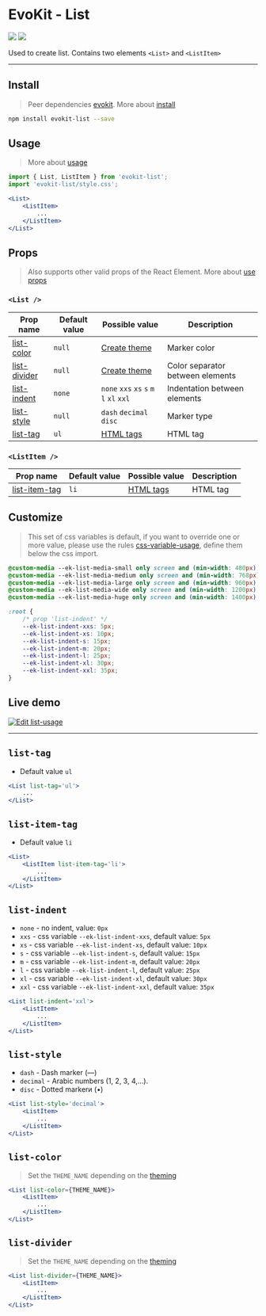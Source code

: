 [evokit]: /packages/evokit/
[CHANGELOG]: /packages/evokit-list/CHANGELOG.md

[css-variable-usage]: //w3schools.com/css/css3_variables.asp
[html-all-tags]: //www.w3schools.com/tags/default.asp

[create_theme]: /docs/base/theme.md
[installation]: /docs/getting-started/installation.md
[quik-start]: /docs/getting-started/quick-start.md
[use-props]: /docs/getting-started/props.md

[list-tag]: #list-tag
[list-item-tag]: #list-item-tag
[list-indent]: #list-indent
[list-style]: #list-style
[list-color]: #list-color
[list-divider]: #list-divider

# EvoKit - List

[![](https://img.shields.io/npm/v/evokit-list.svg)](https://www.npmjs.com/package/evokit-list)
[![](https://img.shields.io/badge/page-CHANGELOG-42b983)][CHANGELOG]

Used to create list. Contains two elements `<List>` and `<ListItem>`

---

## Install

> Peer dependencies [evokit]. More about [install][installation]

```bash
npm install evokit-list --save
```

## Usage

> More about [usage][quik-start]

```jsx
import { List, ListItem } from 'evokit-list';
import 'evokit-list/style.css';

<List>
    <ListItem>
        ...
    </ListItem>
</List>

```

## Props

> Also supports other valid props of the React Element. More about [use props][use-props]

### `<List />`

| Prop name      | Default value | Possible value | Description |
|----------------|---------------|----------------|-------------|
| [list-color]   | `null`        | [Create theme][create_theme] | Marker color |
| [list-divider] | `null`        | [Create theme][create_theme] | Color separator between elements |
| [list-indent]  | `none`        | `none` `xxs` `xs` `s` `m` `l` `xl` `xxl` | Indentation between elements |
| [list-style]   | `null`        | `dash` `decimal` `disc` | Marker type |
| [list-tag]     | `ul`          | [HTML tags][html-all-tags] | HTML tag    |

### `<ListItem />`

| Prop name       | Default value | Possible value             | Description |
|-----------------|---------------|----------------------------|-------------|
| [list-item-tag] | `li`          | [HTML tags][html-all-tags] | HTML tag    |

## Customize

> This set of css variables is default, if you want to override one or more value, please use the rules [css-variable-usage], define them below the css import.

```css
@custom-media --ek-list-media-small only screen and (min-width: 480px);
@custom-media --ek-list-media-medium only screen and (min-width: 768px);
@custom-media --ek-list-media-large only screen and (min-width: 960px);
@custom-media --ek-list-media-wide only screen and (min-width: 1200px);
@custom-media --ek-list-media-huge only screen and (min-width: 1400px);

:root {
    /* prop 'list-indent' */
    --ek-list-indent-xxs: 5px;
    --ek-list-indent-xs: 10px;
    --ek-list-indent-s: 15px;
    --ek-list-indent-m: 20px;
    --ek-list-indent-l: 25px;
    --ek-list-indent-xl: 30px;
    --ek-list-indent-xxl: 35px;
}
```

## Live demo

[![Edit list-usage](https://codesandbox.io/static/img/play-codesandbox.svg)](https://codesandbox.io/embed/listusage-ycfx4?fontsize=14&runonclick=0 ':include :type=iframe width=100% height=500px')

---

## `list-tag`

- Default value `ul`

```jsx
<List list-tag='ul'>
    ...
</List>
```

## `list-item-tag`

- Default value `li`

```jsx
<List>
    <ListItem list-item-tag='li'>
        ...
    </ListItem>
</List>
```

## `list-indent`

- `none` - no indent, value: `0px`
- `xxs` - css variable `--ek-list-indent-xxs`, default value: `5px`
- `xs` - css variable `--ek-list-indent-xs`, default value: `10px`
- `s` - css variable `--ek-list-indent-s`, default value: `15px`
- `m` - css variable `--ek-list-indent-m`, default value: `20px`
- `l` - css variable `--ek-list-indent-l`, default value: `25px`
- `xl` - css variable `--ek-list-indent-xl`, default value: `30px`
- `xxl` - css variable `--ek-list-indent-xxl`, default value: `35px`

```jsx
<List list-indent='xxl'>
    <ListItem>
        ...
    </ListItem>
</List>
```

## `list-style`

- `dash` - Dash marker (—)
- `decimal` - Arabic numbers (1, 2, 3, 4,...).
- `disc` - Dotted markerи (•)

```jsx
<List list-style='decimal'>
    <ListItem>
        ...
    </ListItem>
</List>
```

## `list-color`

> Set the `THEME_NAME` depending on the [theming][create_theme]

```jsx
<List list-color={THEME_NAME}>
    <ListItem>
        ...
    </ListItem>
</List>
```

## `list-divider`

> Set the `THEME_NAME` depending on the [theming][create_theme]

```jsx
<List list-divider={THEME_NAME}>
    <ListItem>
        ...
    </ListItem>
</List>
```
